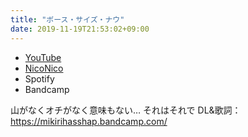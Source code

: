 ```yaml
---
title: "ボース・サイズ・ナウ"
date: 2019-11-19T21:53:02+09:00
---
```


- [YouTube](https://www.youtube.com/watch?FN5fXG6EPpE)
- [NicoNico](https://nico.ms/sm35976690)
- Spotify
- Bandcamp

山がなくオチがなく意味もない… それはそれで DL&歌詞：https://mikirihasshap.bandcamp.com/